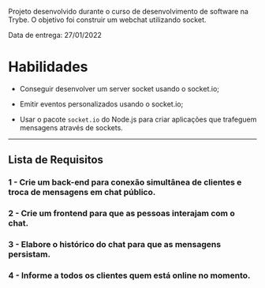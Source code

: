 Projeto desenvolvido durante o curso de desenvolvimento de software na Trybe. O objetivo foi construir um webchat utilizando socket.

Data de entrega: 27/01/2022

# Habilidades

- Conseguir desenvolver um server socket usando o socket.io;

- Emitir eventos personalizados usando o socket.io;

- Usar o pacote `socket.io` do Node.js para criar aplicações que trafeguem mensagens através de sockets.

---

## Lista de Requisitos

### 1 - Crie um back-end para conexão simultânea de clientes e troca de mensagens em chat público.

### 2 - Crie um frontend para que as pessoas interajam com o chat.

### 3 - Elabore o histórico do chat para que as mensagens persistam.

### 4 - Informe a todos os clientes quem está online no momento.
